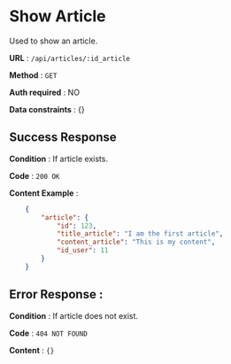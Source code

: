# Show Article

Used to show an article.

**URL** : `/api/articles/:id_article`

**Method** : `GET`

**Auth required** : NO

**Data constraints** : {}

## Success Response

**Condition** : If article exists.

**Code** : `200 OK`

**Content Example** :

```json
    {
        "article": {
            "id": 123,
            "title_article": "I am the first article",
            "content_article": "This is my content",
            "id_user": 11
        }
    }
```

## Error Response :

**Condition** : If article does not exist.

**Code** : `404 NOT FOUND`

**Content** : `{}`
